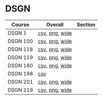 # DSGN

| Course | Overall | Section |
| ------ | ------- | ------- |
| DSGN 1 | [csv](https://github.com/UCSD-Historical-Enrollment-Data/2024Fall/blob/main/overall/DSGN%201.csv), [png](https://raw.githubusercontent.com/UCSD-Historical-Enrollment-Data/2024Fall/main/plot_overall/DSGN%201.png), [wide](https://raw.githubusercontent.com/UCSD-Historical-Enrollment-Data/2024Fall/main/plot_overall_wide/DSGN%201.png) |  |
| DSGN 100 | [csv](https://github.com/UCSD-Historical-Enrollment-Data/2024Fall/blob/main/overall/DSGN%20100.csv), [png](https://raw.githubusercontent.com/UCSD-Historical-Enrollment-Data/2024Fall/main/plot_overall/DSGN%20100.png), [wide](https://raw.githubusercontent.com/UCSD-Historical-Enrollment-Data/2024Fall/main/plot_overall_wide/DSGN%20100.png) |  |
| DSGN 118 | [csv](https://github.com/UCSD-Historical-Enrollment-Data/2024Fall/blob/main/overall/DSGN%20118.csv), [png](https://raw.githubusercontent.com/UCSD-Historical-Enrollment-Data/2024Fall/main/plot_overall/DSGN%20118.png), [wide](https://raw.githubusercontent.com/UCSD-Historical-Enrollment-Data/2024Fall/main/plot_overall_wide/DSGN%20118.png) |  |
| DSGN 119 | [csv](https://github.com/UCSD-Historical-Enrollment-Data/2024Fall/blob/main/overall/DSGN%20119.csv), [png](https://raw.githubusercontent.com/UCSD-Historical-Enrollment-Data/2024Fall/main/plot_overall/DSGN%20119.png), [wide](https://raw.githubusercontent.com/UCSD-Historical-Enrollment-Data/2024Fall/main/plot_overall_wide/DSGN%20119.png) |  |
| DSGN 160 | [csv](https://github.com/UCSD-Historical-Enrollment-Data/2024Fall/blob/main/overall/DSGN%20160.csv), [png](https://raw.githubusercontent.com/UCSD-Historical-Enrollment-Data/2024Fall/main/plot_overall/DSGN%20160.png), [wide](https://raw.githubusercontent.com/UCSD-Historical-Enrollment-Data/2024Fall/main/plot_overall_wide/DSGN%20160.png) |  |
| DSGN 198 | [csv](https://github.com/UCSD-Historical-Enrollment-Data/2024Fall/blob/main/overall/DSGN%20198.csv) |  |
| DSGN 201 | [csv](https://github.com/UCSD-Historical-Enrollment-Data/2024Fall/blob/main/overall/DSGN%20201.csv), [png](https://raw.githubusercontent.com/UCSD-Historical-Enrollment-Data/2024Fall/main/plot_overall/DSGN%20201.png), [wide](https://raw.githubusercontent.com/UCSD-Historical-Enrollment-Data/2024Fall/main/plot_overall_wide/DSGN%20201.png) |  |
| DSGN 219 | [csv](https://github.com/UCSD-Historical-Enrollment-Data/2024Fall/blob/main/overall/DSGN%20219.csv), [png](https://raw.githubusercontent.com/UCSD-Historical-Enrollment-Data/2024Fall/main/plot_overall/DSGN%20219.png), [wide](https://raw.githubusercontent.com/UCSD-Historical-Enrollment-Data/2024Fall/main/plot_overall_wide/DSGN%20219.png) |  |
